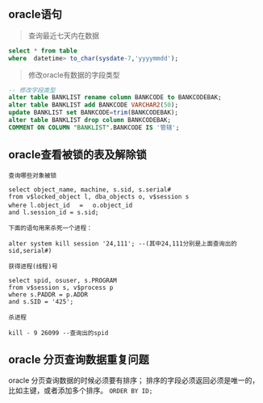 ## oracle语句
> 查询最近七天内在数据
```sql
select * from table
where  datetime> to_char(sysdate-7,'yyyymmdd');
```
> 修改oracle有数据的字段类型
```sql
-- 修改字段类型
alter table BANKLIST rename column BANKCODE to BANKCODEBAK;
alter table BANKLIST add BANKCODE VARCHAR2(50);
update BANKLIST set BANKCODE=trim(BANKCODEBAK);
alter table BANKLIST drop column BANKCODEBAK;
COMMENT ON COLUMN "BANKLIST".BANKCODE IS '管辖';
```

## oracle查看被锁的表及解除锁
```
查询哪些对象被锁

select object_name, machine, s.sid, s.serial#
from v$locked_object l, dba_objects o, v$session s
where l.object_id　 = 　o.object_id
and l.session_id = s.sid;
 
下面的语句用来杀死一个进程：

alter system kill session '24,111'; --(其中24,111分别是上面查询出的sid,serial#)

获得进程(线程)号

select spid, osuser, s.PROGRAM
from v$session s, v$process p
where s.PADDR = p.ADDR
and s.SID = '425';
 
杀进程

kill - 9 26099 --查询出的spid

```
## oracle 分页查询数据重复问题
oracle 分页查询数据的时候必须要有排序；
排序的字段必须返回必须是唯一的，比如主键，或者添加多个排序。
`ORDER BY ID;`